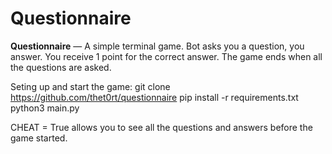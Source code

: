 Questionnaire
==============
**Questionnaire** — A simple terminal game. Bot asks you a question, you answer. You receive 1 point for the correct answer. The game ends when all the questions are asked.

Seting up and start the game:
git clone https://github.com/thet0rt/questionnaire
pip install -r requirements.txt
python3 main.py 

CHEAT = True allows you to see all the questions and answers before the game started.
